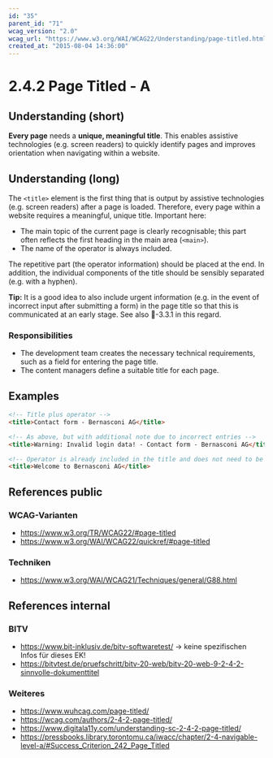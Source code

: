 ```yaml
---
id: "35"
parent_id: "71"
wcag_version: "2.0"
wcag_url: "https://www.w3.org/WAI/WCAG22/Understanding/page-titled.html"
created_at: "2015-08-04 14:36:00"
---
```


# 2.4.2 Page Titled - A

## Understanding (short)

**Every page** needs a **unique, meaningful title**. This enables assistive technologies (e.g. screen readers) to quickly identify pages and improves orientation when navigating within a website.

## Understanding (long)

The `<title>` element is the first thing that is output by assistive technologies (e.g. screen readers) after a page is loaded. Therefore, every page within a website requires a meaningful, unique title. Important here:

- The main topic of the current page is clearly recognisable; this part often reflects the first heading in the main area (`<main>`).
- The name of the operator is always included.

The repetitive part (the operator information) should be placed at the end. In addition, the individual components of the title should be sensibly separated (e.g. with a hyphen).

**Tip:** It is a good idea to also include urgent information (e.g. in the event of incorrect input after submitting a form) in the page title so that this is communicated at an early stage. See also 📜-3.3.1 in this regard.

### Responsibilities

- The development team creates the necessary technical requirements, such as a field for entering the page title.
- The content managers define a suitable title for each page.

## Examples

```html
<!-- Title plus operator -->
<title>Contact form - Bernasconi AG</title>

<!-- As above, but with additional note due to incorrect entries -->
<title>Warning: Invalid login data! - Contact form - Bernasconi AG</title>

<!-- Operator is already included in the title and does not need to be added (typical for a homepage) -->
<title>Welcome to Bernasconi AG</title>
```

## References public

### WCAG-Varianten

- <https://www.w3.org/TR/WCAG22/#page-titled>
- <https://www.w3.org/WAI/WCAG22/quickref/#page-titled>

### Techniken

- <https://www.w3.org/WAI/WCAG21/Techniques/general/G88.html>

## References internal

### BITV

- <https://www.bit-inklusiv.de/bitv-softwaretest/> → keine spezifischen Infos für dieses EK!
- <https://bitvtest.de/pruefschritt/bitv-20-web/bitv-20-web-9-2-4-2-sinnvolle-dokumenttitel>

### Weiteres

- <https://www.wuhcag.com/page-titled/>
- <https://wcag.com/authors/2-4-2-page-titled/>
- <https://www.digitala11y.com/understanding-sc-2-4-2-page-titled/>
- <https://pressbooks.library.torontomu.ca/iwacc/chapter/2-4-navigable-level-a/#Success_Criterion_242_Page_Titled>